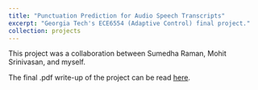```yaml
---
title: "Punctuation Prediction for Audio Speech Transcripts"
excerpt: "Georgia Tech's ECE6554 (Adaptive Control) final project."
collection: projects
---
```


This project was a collaboration between Sumedha Raman, Mohit Srinivasan, and myself. 

The final .pdf write-up of the project can be read [here](http://csantoyo.github.io/files/cs7643_finalreport.pdf).
